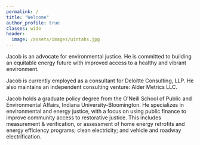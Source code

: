 ```yaml
---
permalink: /
title: "Welcome"
author_profile: true
classes: wide
header:
  image: /assets/images/uintahs.jpg
---
```


Jacob is an advocate for environmental justice. He is committed to building an equitable energy future with improved access to a healthy and vibrant environment.

Jacob is currently employed as a consultant for Deloitte Consulting, LLP. He also maintains an independent consulting venture: Alder Metrics LLC.

Jacob holds a graduate policy degree from the O'Neill School of Public and Environmental Affairs, Indiana University-Bloomington. He specializes in environmental and energy justice, with a focus on using public finance to improve community access to restorative justice. This includes measurement & verification, or assessment of home energy retrofits and energy efficiency programs; clean electricity; and vehicle and roadway electrification.

